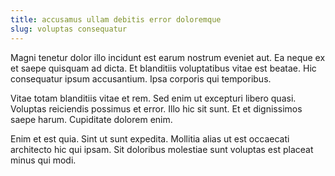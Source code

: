 ```yaml
---
title: accusamus ullam debitis error doloremque
slug: voluptas consequatur
---
```


Magni tenetur dolor illo incidunt est earum nostrum eveniet aut. Ea neque ex et saepe quisquam ad dicta. Et blanditiis voluptatibus vitae est beatae. Hic consequatur ipsum accusantium. Ipsa corporis qui temporibus.

Vitae totam blanditiis vitae et rem. Sed enim ut excepturi libero quasi. Voluptas reiciendis possimus et error. Illo hic sit sunt. Et et dignissimos saepe harum. Cupiditate dolorem enim.

Enim et est quia. Sint ut sunt expedita. Mollitia alias ut est occaecati architecto hic qui ipsam. Sit doloribus molestiae sunt voluptas est placeat minus qui modi.

